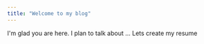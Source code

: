 ```yaml
---
title: "Welcome to my blog"
---
```


I'm glad you are here. I plan to talk about ...
Lets create my resume
